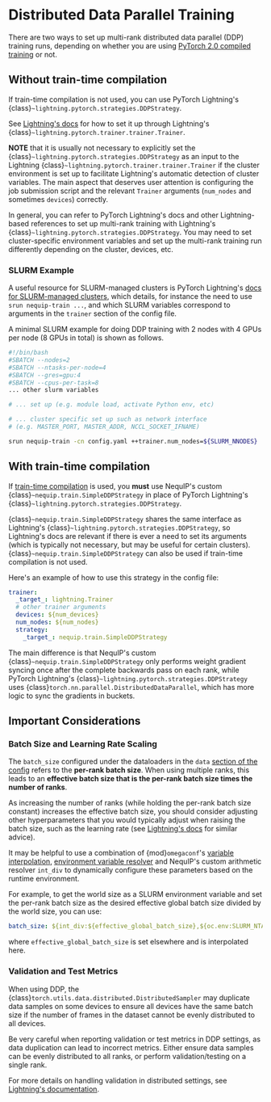 # Distributed Data Parallel Training

There are two ways to set up multi-rank distributed data parallel (DDP) training runs, depending on whether you are using [PyTorch 2.0 compiled training](pt2_compilation.md) or not.

## Without train-time compilation

If train-time compilation is not used, you can use PyTorch Lightning's {class}`~lightning.pytorch.strategies.DDPStrategy`.

See [Lightning's docs](https://lightning.ai/docs/pytorch/stable/accelerators/gpu_intermediate.html#distributed-data-parallel) for how to set it up through Lightning's {class}`~lightning.pytorch.trainer.trainer.Trainer`. 

**NOTE** that it is usually not necessary to explicitly set the {class}`~lightning.pytorch.strategies.DDPStrategy` as an input to the Lightning {class}`~lightning.pytorch.trainer.trainer.Trainer` if the cluster environment is set up to facilitate Lightning's automatic detection of cluster variables. The main aspect that deserves user attention is configuring the job submission script and the relevant `Trainer` arguments (`num_nodes` and sometimes `devices`) correctly.

In general, you can refer to PyTorch Lightning's docs and other Lightning-based references to set up multi-rank training with Lightning's {class}`~lightning.pytorch.strategies.DDPStrategy`. You may need to set cluster-specific environment variables and set up the multi-rank training run differently depending on the cluster, devices, etc.

### SLURM Example

A useful resource for SLURM-managed clusters is PyTorch Lightning's [docs for SLURM-managed clusters](https://lightning.ai/docs/pytorch/stable/clouds/cluster_advanced.html), which details, for instance the need to use `srun nequip-train ...`, and which SLURM variables correspond to arguments in the `trainer` section of the config file.

A minimal SLURM example for doing DDP training with 2 nodes with 4 GPUs per node (8 GPUs in total) is shown as follows.

```bash
#!/bin/bash
#SBATCH --nodes=2
#SBATCH --ntasks-per-node=4
#SBATCH --gres=gpu:4
#SBATCH --cpus-per-task=8
... other slurm variables

# ... set up (e.g. module load, activate Python env, etc)

# ... cluster specific set up such as network interface 
# (e.g. MASTER_PORT, MASTER_ADDR, NCCL_SOCKET_IFNAME)

srun nequip-train -cn config.yaml ++trainer.num_nodes=${SLURM_NNODES}
```

## With train-time compilation

If [train-time compilation](pt2_compilation.md) is used, you **must** use NequIP's custom {class}`~nequip.train.SimpleDDPStrategy` in place of PyTorch Lightning's {class}`~lightning.pytorch.strategies.DDPStrategy`.

{class}`~nequip.train.SimpleDDPStrategy` shares the same interface as Lightning's {class}`~lightning.pytorch.strategies.DDPStrategy`, so Lightning's docs are relevant if there is ever a need to set its arguments (which is typically not necessary, but may be useful for certain clusters). {class}`~nequip.train.SimpleDDPStrategy` can also be used if train-time compilation is not used.

Here's an example of how to use this strategy in the config file:

```yaml
trainer:
  _target_: lightning.Trainer
  # other trainer arguments
  devices: ${num_devices}
  num_nodes: ${num_nodes}
  strategy:
    _target_: nequip.train.SimpleDDPStrategy
```

The main difference is that NequIP's custom {class}`~nequip.train.SimpleDDPStrategy` only performs weight gradient syncing once after the complete backwards pass on each rank, while PyTorch Lightning's {class}`~lightning.pytorch.strategies.DDPStrategy` uses {class}`torch.nn.parallel.DistributedDataParallel`, which has more logic to sync the gradients in buckets.

## Important Considerations

### Batch Size and Learning Rate Scaling

The `batch_size` configured under the dataloaders in the `data` [section of the config](config.md/#data) refers to the **per-rank batch size**. When using multiple ranks, this leads to an **effective batch size that is the per-rank batch size times the number of ranks**.

As increasing the number of ranks (while holding the per-rank batch size constant) increases the effective batch size, you should consider adjusting other hyperparameters that you would typically adjust when raising the batch size, such as the learning rate (see [Lightning's docs](https://lightning.ai/docs/pytorch/stable/accelerators/gpu_faq.html#how-should-i-adjust-the-learning-rate-when-using-multiple-devices) for similar advice).

It may be helpful to use a combination of {mod}`omegaconf`'s [variable interpolation](https://omegaconf.readthedocs.io/en/latest/usage.html#variable-interpolation), [environment variable resolver](https://omegaconf.readthedocs.io/en/latest/custom_resolvers.html#oc-env) and NequIP's custom arithmetic resolver `int_div` to dynamically configure these parameters based on the runtime environment. 

For example, to get the world size as a SLURM environment variable and set the per-rank batch size as the desired effective global batch size divided by the world size, you can use:

```yaml
batch_size: ${int_div:${effective_global_batch_size},${oc.env:SLURM_NTASKS}}
```

where `effective_global_batch_size` is set elsewhere and is interpolated here.

### Validation and Test Metrics

When using DDP, the {class}`torch.utils.data.distributed.DistributedSampler` may duplicate data samples on some devices to ensure all devices have the same batch size if the number of frames in the dataset cannot be evenly distributed to all devices.

Be very careful when reporting validation or test metrics in DDP settings, as data duplication can lead to incorrect metrics. Either ensure data samples can be evenly distributed to all ranks, or perform validation/testing on a single rank.

For more details on handling validation in distributed settings, see [Lightning's documentation](https://lightning.ai/docs/pytorch/stable/common/lightning_module.html#test-loop).